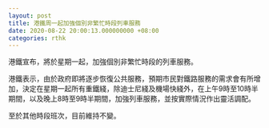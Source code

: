 ```yaml
---
layout: post
title: 港鐵周一起加強個別非繁忙時段列車服務
date: 2020-08-22 20:00:13.000000000 +08:00
categories: rthk
---
```


港鐵宣布，將於星期一起，加強個別非繁忙時段的列車服務。

港鐵表示，由於政府即將逐步恢復公共服務，預期市民對鐵路服務的需求會有所增加，決定在星期一起所有重鐵綫，除迪士尼綫及機場快綫外，在上午9時至10時半期間，以及晚上8時至9時半期間，加強列車服務，並按實際情況作出靈活調配。

至於其他時段班次，目前維持不變。
